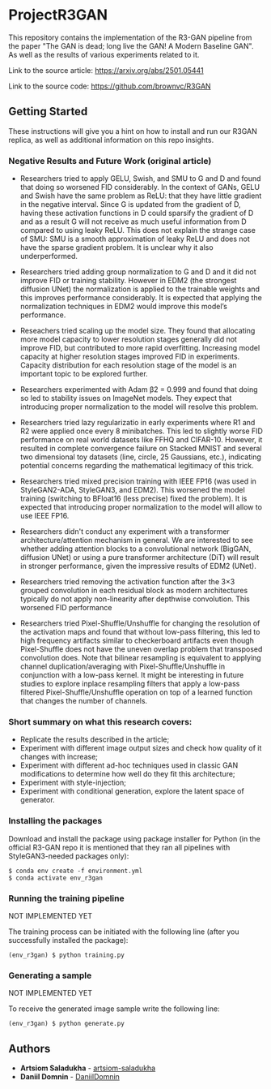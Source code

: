 # ProjectR3GAN
This repository contains the implementation of the R3-GAN pipeline from the paper "The GAN is dead; long live the GAN! A Modern Baseline GAN".
As well as the results of various experiments related to it.

Link to the source article: https://arxiv.org/abs/2501.05441

Link to the source code: https://github.com/brownvc/R3GAN

## Getting Started
These instructions will give you a hint on how to install and run our R3GAN replica, as well as additional information on this repo insights.

### Negative Results and Future Work (original article)
* Researchers tried to apply GELU, Swish, and SMU to G and D and found that doing
so worsened FID considerably. In the context of GANs, GELU and Swish have the same problem as ReLU: that they
have little gradient in the negative interval. Since G is updated from the gradient of D,
having these activation functions in D could sparsify the gradient of D and as a result
G will not receive as much useful information from D compared to using leaky ReLU. 
This does not explain the strange case of SMU: SMU is a smooth approximation of
leaky ReLU and does not have the sparse gradient problem. It is unclear why it also underperformed.

* Researchers tried adding group normalization to G and D and it did not improve FID or training
stability. However in EDM2 (the strongest diffusion UNet) the normalization is applied to the trainable weights
and this improves performance considerably. It is expected that applying the normalization
techniques in EDM2 would improve this model’s performance.

* Reseachers tried scaling up the model size. They found that allocating more model capacity to
lower resolution stages generally did not improve FID, but contributed to more rapid
overfitting. Increasing model capacity at higher resolution stages improved FID in experiments.
Capacity distribution for each resolution stage of the model is an important topic to be explored further.

* Researchers experimented with Adam β2 = 0.999 and found that doing so led to stability issues on ImageNet models.
They expect that introducing proper normalization to the model will resolve this problem.

* Researchers tried lazy regularizatio in early experiments where R1 and R2 were applied
once every 8 minibatches. This led to slightly worse FID performance on real world datasets
like FFHQ and CIFAR-10. However, it resulted in complete convergence failure on Stacked
MNIST and several two dimensional toy datasets (line, circle, 25 Gaussians, etc.), indicating
potential concerns regarding the mathematical legitimacy of this trick.

* Researchers tried mixed precision training with IEEE FP16 (was used in StyleGAN2-ADA, StyleGAN3, and EDM2). 
This worsened the model training (switching to BFloat16 (less precise) fixed the problem).
It is expected that introducing proper normalization to the model will allow to use IEEE FP16.

* Researchers didn't conduct any experiment with a transformer architecture/attention mechanism in general.
We are interested to see whether adding attention blocks to a convolutional network (BigGAN, diffusion UNet) or
using a pure transformer architecture (DiT) will result in stronger performance, given the impressive results of EDM2 (UNet).

* Researchers tried removing the activation function after the 3×3 grouped convolution in each residual
block as modern architectures typically do not apply non-linearity after depthwise convolution. This worsened FID performance

* Researchers tried Pixel-Shuffle/Unshuffle for changing the resolution of the activation maps and found that without low-pass filtering,
this led to high frequency artifacts similar to checkerboard artifacts even though Pixel-Shuffle does not have the uneven overlap problem
that transposed convolution does. Note that bilinear resampling is equivalent to applying channel duplication/averaging
with Pixel-Shuffle/Unshuffle in conjunction with a low-pass kernel. 
It might be interesting in future studies to explore inplace resampling filters that apply a low-pass filtered Pixel-Shuffle/Unshuffle operation 
on top of a learned function that changes the number of channels.


### Short summary on what this research covers:
* Replicate the results described in the article;
* Experiment with different image output sizes and check how quality of it changes with increase;
* Experiment with different ad-hoc techniques used in classic GAN modifications to determine how well do they fit this architecture;
* Experiment with style-injection;
* Experiment with conditional generation, explore the latent space of generator.

### Installing the packages
Download and install the package using package installer for Python (in the official R3-GAN repo it is mentioned that they ran all pipelines with StyleGAN3-needed packages only):

	$ conda env create -f environment.yml
	$ conda activate env_r3gan

### Running the training pipeline
NOT IMPLEMENTED YET

The training process can be initiated with the following line (after you successfully installed the package):
	
 	(env_r3gan) $ python training.py

### Generating a sample
NOT IMPLEMENTED YET

To receive the generated image sample write the following line: 

	(env_r3gan) $ python generate.py


## Authors
  - **Artsiom Saladukha** - [artsiom-saladukha](https://github.com/artsiom-saladukha)
  - **Daniil Domnin** - [DaniilDomnin](https://https://github.com/DaniilDomnin)

